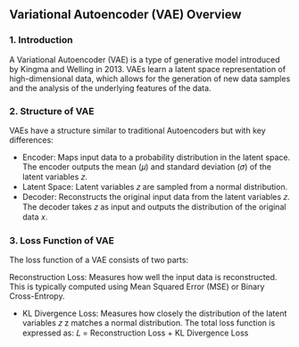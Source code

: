 ## Variational Autoencoder (VAE) Overview

### 1. Introduction

A Variational Autoencoder (VAE) is a type of generative model introduced by Kingma and Welling in 2013. VAEs learn a latent space representation of high-dimensional data, which allows for the generation of new data samples and the analysis of the underlying features of the data.

### 2. Structure of VAE

VAEs have a structure similar to traditional Autoencoders but with key differences:

- Encoder: Maps input data to a probability distribution in the latent space. The encoder outputs the mean (𝜇) and standard deviation (𝜎) of the latent variables 𝑧.
- Latent Space: Latent variables 𝑧 are sampled from a normal distribution.
- Decoder: Reconstructs the original input data from the latent variables 𝑧. The decoder takes 𝑧 as input and outputs the distribution of the original data 𝑥.

### 3. Loss Function of VAE

The loss function of a VAE consists of two parts:

Reconstruction Loss: Measures how well the input data is reconstructed. This is typically computed using Mean Squared Error (MSE) or Binary Cross-Entropy.
- KL Divergence Loss: Measures how closely the distribution of the latent variables 𝑧
z matches a normal distribution.
The total loss function is expressed as:
𝐿 = Reconstruction Loss + KL Divergence Loss
